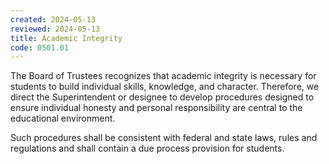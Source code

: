 ```yaml
---
created: 2024-05-13
reviewed: 2024-05-13
title: Academic Integrity
code: 0501.01
---
```


The Board of Trustees recognizes that academic integrity is necessary for students to build individual skills, knowledge, and character. Therefore, we direct the Superintendent or designee to develop procedures designed to ensure individual honesty and personal responsibility are central to the educational environment.

Such procedures shall be consistent with federal and state laws, rules and regulations and shall contain a due process provision for students.
